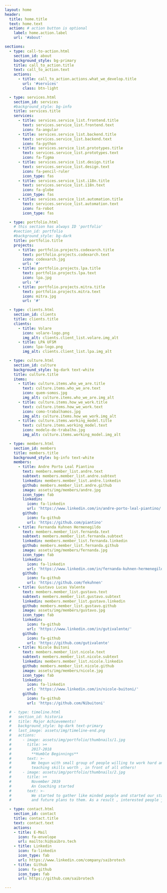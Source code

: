 ```yaml
---
layout: home
header:
  title: home.title
  text: home.text
  action: # action button is optional
    label: home.action.label
    url: '#about'

sections:
  - type: call-to-action.html
    section_id: about
    background_style: bg-primary
    title: call_to_action.title
    text: call_to_action.text 
    actions:
      - title: call_to_action.actions.what_we_develop.title
        url: '#services'
        class: btn-light

  - type: services.html
    section_id: services
    #background_style: bg-info
    title: services.title
    services:
      - title: services.service_list.frontend.title
        text: services.service_list.frontend.text
        icon: fa-angular
      - title: services.service_list.backend.title
        text: services.service_list.backend.text
        icon: fa-python
      - title: services.service_list.prototypes.title
        text: services.service_list.prototypes.text
        icon: fa-figma
      - title: services.service_list.design.title
        text: services.service_list.design.text
        icon: fa-pencil-ruler
        icon_type: fas
      - title: services.service_list.i18n.title
        text: services.service_list.i18n.text
        icon: fa-globe
        icon_type: fas
      - title: services.service_list.automation.title
        text: services.service_list.automation.text
        icon: fa-robot
        icon_type: fas

  - type: portfolio.html
    # this section has always ID 'portfolio'
    #section_id: portfolio
    #background_style: bg-dark
    title: portfolio.title
    projects:
      - title: portfolio.projects.codexarch.title
        text: portfolio.projects.codexarch.text
        icon: codexarch.jpg
        url: '#'
      - title: portfolio.projects.lpa.title
        text: portfolio.projects.lpa.text
        icon: lpa.jpg
        url: '#'
      - title: portfolio.projects.mitra.title
        text: portfolio.projects.mitra.text
        icon: mitra.jpg
        url: '#'

  - type: clients.html
    section_id: clients
    title: clients.title
    clients:
      - title: Volare
        icon: volare-logo.png
        img_alt: clients.client_list.volare.img_alt
      - title: LPA UFSM
        icon: lpa-logo.png
        img_alt: clients.client_list.lpa.img_alt

  - type: culture.html
    section_id: culture
    background_style: bg-dark text-white
    title: culture.title
    items:
      - title: culture.items.who_we_are.title
        text: culture.items.who_we_are.text
        icon: quem-somos.jpg
        img_alt: culture.items.who_we_are.img_alt
      - title: culture.items.how_we_work.title
        text: culture.items.how_we_work.text
        icon: como-trabalhamos.jpg
        img_alt: culture.items.how_we_work.img_alt
      - title: culture.items.working_model.title
        text: culture.items.working_model.text
        icon: modelo-de-trabalho.jpg
        img_alt: culture.items.working_model.img_alt

  - type: members.html
    section_id: members
    title: members.title
    background_style: bg-info text-white
    members:
      - title: Andre Porto Leal Piantino
        text: members.member_list.andre.text
        subtext: members.member_list.andre.subtext
        linkedin: members.member_list.andre.linkedin
        github: members.member_list.andre.github
        image: assets/img/members/andre.jpg
        icon_type: fab
        linkedin:
          icon: fa-linkedin
          url: 'https://www.linkedin.com/in/andre-porto-leal-piantino/'
        github:
          icon: fa-github
          url: 'https://github.com/piantino'
      - title: Fernanda Kuhnen Hermenegildo
        text: members.member_list.fernanda.text
        subtext: members.member_list.fernanda.subtext
        linkedin: members.member_list.fernanda.linkedin
        github: members.member_list.fernanda.github
        image: assets/img/members/fernanda.jpg
        icon_type: fab
        linkedin:
          icon: fa-linkedin
          url: 'https://www.linkedin.com/in/fernanda-kuhnen-hermenegildo-2747b4a1/'
        github:
          icon: fa-github
          url: 'https://github.com/fekuhnen'
      - title: Gustavo Lucas Valente
        text: members.member_list.gustavo.text
        subtext: members.member_list.gustavo.subtext
        linkedin: members.member_list.gustavo.linkedin
        github: members.member_list.gustavo.github
        image: assets/img/members/gustavo.jpg
        icon_type: fab
        linkedin:
          icon: fa-github
          url: 'https://www.linkedin.com/in/gutivalente/'
        github:
          icon: fa-github
          url: 'https://github.com/gutivalente'
      - title: Nicole Buitoni
        text: members.member_list.nicole.text
        subtext: members.member_list.nicole.subtext
        linkedin: members.member_list.nicole.linkedin
        github: members.member_list.nicole.github
        image: assets/img/members/nicole.jpg
        icon_type: fab
        linkedin:
          icon: fa-linkedin
          url: 'https://www.linkedin.com/in/nicole-buitoni/'
        github:
          icon: fa-github
          url: 'https://github.com/Nibuitoni'

  # - type: timeline.html
  #   section_id: historia
  #   title: Major Achievements!
  #   background_style: bg-dark text-primary
  #   last_image: assets/img/timeline-end.png
  #   actions:
  #     - image: assets/img/portfolio/thumbnails/1.jpg
  #       title: >+
  #         2017-2018
  #         **Humble Beginnings**
  #       text: >-
  #         We begun with small group of people willing to work hard and make our
  #         teaching skills worth , in front of all others!
  #     - image: assets/img/portfolio/thumbnails/2.jpg
  #       title: >+
  #         November 2019
  #         An Coaching started
  #       text: >-
  #         We started to gather like minded people and started our stategies
  #         and future plans to them. As a result , interested people joined us!

  - type: contact.html
    section_id: contact
    title: contact.title
    text: contact.text
    actions:
    - title: E-Mail
      icon: fa-envelope
      url: mailto:hi@saibro.tech
    - title: Linkedin
      icon: fa-linkedin
      icon_type: fab
      url: https://www.linkedin.com/company/saibrotech
    - title: Github
      icon: fa-github
      icon_type: fab
      url: https://github.com/saibrotech

---
```

